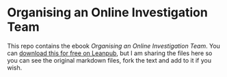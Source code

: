 # Organising an Online Investigation Team

This repo contains the ebook *Organising an Online Investigation Team*. You can [download this for free on Leanpub](https://leanpub.com/investigationteambook), but I am sharing the files here so you can see the original markdown files, fork the text and add to it if you wish.

